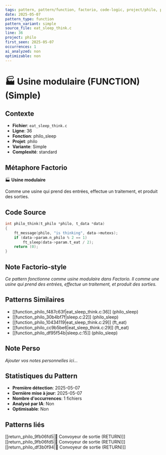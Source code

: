 ```yaml
---
tags: pattern, pattern/function, factorio, code-logic, project/philo, pattern/variant/simple
date: 2025-05-07
pattern_type: function
pattern_variant: simple
source_file: eat_sleep_think.c
line: 36
project: philo
first_seen: 2025-05-07
occurrences: 1
ai_analyzed: non
optimizable: non
---
```


# 🏭 Usine modulaire (FUNCTION) (Simple)

## Contexte
- **Fichier**: `eat_sleep_think.c`
- **Ligne**: 36
- **Fonction**: philo_sleep
- **Projet**: philo
- **Variante**: Simple
- **Complexité**: standard

## Métaphore Factorio
🏭 **Usine modulaire**

Comme une usine qui prend des entrées, effectue un traitement, et produit des sorties.

## Code Source
```c
int	philo_think(t_philo *philo, t_data *data)
{
	ft_message(philo, "is thinking", data->mutexs);
	if (data->param.n_philo % 2 == 1)
		ft_sleep(data->param.t_eat / 2);
	return (0);
}
```

## Note Factorio-style
*Ce pattern fonctionne comme usine modulaire dans Factorio. Il comme une usine qui prend des entrées, effectue un traitement, et produit des sorties.*

## Patterns Similaires
- [[function_philo_f487c63f|eat_sleep_think.c:36]] (philo_sleep)
- [[function_philo_30b4bf7f|sleep.c:22]] (philo_sleep)
- [[function_philo_10434119|eat_sleep_think.c:29]] (ft_eat)
- [[function_philo_cc9b5be6|eat_sleep_think.c:29]] (ft_eat)
- [[function_philo_df95f54b|sleep.c:15]] (philo_sleep)

## Note Perso
*Ajouter vos notes personnelles ici...*

## Statistiques du Pattern
- **Première détection**: 2025-05-07
- **Dernière mise à jour**: 2025-05-07
- **Nombre d'occurrences**: 1 fichiers
- **Analysé par IA**: Non
- **Optimisable**: Non

## Patterns liés
[[return_philo_9fb06fd5|🚚 Convoyeur de sortie (RETURN)]]
[[return_philo_9fb06fd5|🚚 Convoyeur de sortie (RETURN)]]
[[return_philo_df3b0f94|🚚 Convoyeur de sortie (RETURN)]]
